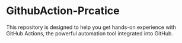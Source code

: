 # GithubAction-Prcatice
This repository is designed to help you get hands-on experience with GitHub Actions, the powerful automation tool integrated into GitHub. 
